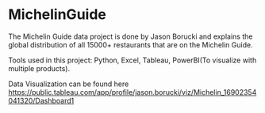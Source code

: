 # MichelinGuide

The Michelin Guide data project is done by Jason Borucki and explains the global distribution of all 15000+ restaurants that are on the Michelin Guide. 

Tools used in this project: Python, Excel, Tableau, PowerBI(To visualize with multiple products).

Data Visualization can be found here https://public.tableau.com/app/profile/jason.borucki/viz/Michelin_16902354041320/Dashboard1
